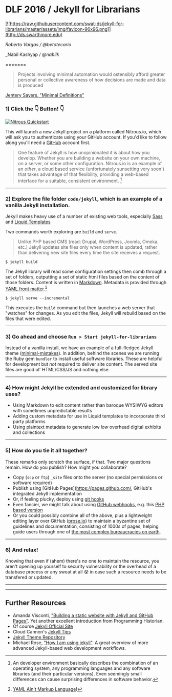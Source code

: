 # DLF 2016 / Jekyll for Librarians

[![https://raw.githubusercontent.com/swat-ds/jekyll-for-librarians/master/assets/img/favicon-96x96.png]](http://ds.swarthmore.edu)

_Roberto Vargas / @betotecario_

_Nabil Kashyap / @_nabilk_

=======

>Projects involving minimal automation would ostensibly afford greater personal or collective awareness of how decisions are made and data is produced

[Jentery Sayers, "Minimal Definitions"](https://go-dh.github.io/mincomp/thoughts/2016/10/02/minimal-definitions/)

### 1) Click the :point_down: Button! :point_down:

[![Nitrous Quickstart](https://nitrous-image-icons.s3.amazonaws.com/quickstart.svg)](https://www.nitrous.io/quickstart?repo=https%3A%2F%2Fgithub.com%2Fswat-ds%2Fjekyll-for-librarians)

This will launch a new Jekyll project on a platform called Nitrous.io, which will ask you to authenticate using your GitHub account. If you'd like to follow along you'll need a [GitHub](https://github.com/) account first.

> One feature of Jekyll is how unopinionated it is about how you develop. Whether you are building a website on your own machine, on a server, or some other configuration. Nitrous.io is an example of an *other*, a cloud based service (unfortunately sunsetting very soon!) that takes advantage of that flexibility, providing a web-based interface for a suitable, consistent environment. [^1]

---

### 2) Explore the file folder `code/jekyll`, which is an example of a vanilla Jekyll installation.

Jekyll makes heavy use of a number of existing web tools, especially [Sass](http://sass-lang.com/guide) and [Liquid Templates](https://github.com/Shopify/liquid/wiki)

Two commands worth exploring are `build` and `serve`. 

> Unlike PHP based CMS (read: Drupal, WordPress, Joomla, Omeka, etc.) Jekyll updates site files only when content is updated, rather than delivering new site files every time the site receives a request.

`$ jekyll build`

The Jekyll library will read some configuration settings then comb through a set of folders, outputting a set of static html files based on the content of those folders. Content is written in [Markdown](https://github.com/adam-p/markdown-here/wiki/Markdown-Cheatsheet). Metadata is provided through [YAML front matter](https://jekyllrb.com/docs/frontmatter/).[^2]

`$ jekyll serve --incremental` 

This executes the `build` command but then launches a web server that "watches" for changes. As you edit the files, Jekyll will rebuild based on the files that were edited.

---

### 3) Go ahead and choose `Run > Start jekyll-for-librarians`

Instead of a vanilla install, we have an example of a full-fledged Jekyll theme ([minimal-mistakes](https://github.com/mmistakes/minimal-mistakes)). In addition, behind the scenes we are running the Ruby gem `bundler` to install useful software libraries. These are helpful for development but *not* required to deliver site content. The served site files are good ol' HTML/CSS/JS and nothing else.

---

### 4) How might Jekyll be extended and customized for library uses?

- Using Markdown to edit content rather than baroque WYSIWYG editors with sometimes unpredictable results
- Adding custom metadata for use in Liquid templates to incorporate third party platforms
- Using plaintext metadata to generate low *low* overhead digital exhibits and collections

---

### 5) How do you tie it all together?

These remarks only scratch the surface, if that. Two major questions remain. How do you publish? How might you collaborate?

- Copy (`scp` or `ftp`) `_site` files onto the server (no special permissions or software required)
- Publish using [GitHub Pages](https://pages.github.com/, GitHub's integrated Jekyll implementation
- Or, if feeling plucky, deploy using [git hooks](https://jekyllrb.com/docs/deployment-methods/)
- Even fancier, we might talk about using [GitHub webhooks](https://developer.github.com/webhooks/), e.g. this [PHP based version](https://github.com/dintel/php-github-webhook)
- Or you could possibly combine all of the above, plus a lightweight editing layer over GitHub ([prose.io](http://prose.io/#about)) to maintain a byzantine set of guidelines and documentation, consisting of 1000s of pages, helping guide users through one of [the most complex bureaucracies on earth](https://www.healthcare.gov/).

---

### 6) And relax!

Knowing that even if (ahem) there's no one to maintain the resource, you aren't opening up yourself to security vulnerability or the overhead of a database process or any sweat at all :cold_sweat: in case such a resource needs to be transfered or updated. 

---

[^1]: An developer environment basically describes the combination of an operating system, any programming languages and any software libraries (and their particular versions). Even seemingly small differences can cause surprising differences in software behavior.
[^2]: [YAML Ain't Markup Language](http://yaml.org/)!

---

## Further Resources

- Amanda Visconti, ["Building a static website with Jekyll and GitHub Pages"](http://programminghistorian.org/lessons/building-static-sites-with-jekyll-github-pages). Yet another excellent introduction from Programming Historian.
- Of course [Jekyll Official Site](https://jekyllrb.com/)
- Cloud Cannon's [Jekyll Tips](http://jekyll.tips/)
- [Jekyll Theme Repository](http://www.jekyllthemes.io/)
- Michael Rose, ["How I am using jekyll"](https://mademistakes.com/articles/using-jekyll-2016/). A great overview of more advanced Jekyll-based web development workflows.
